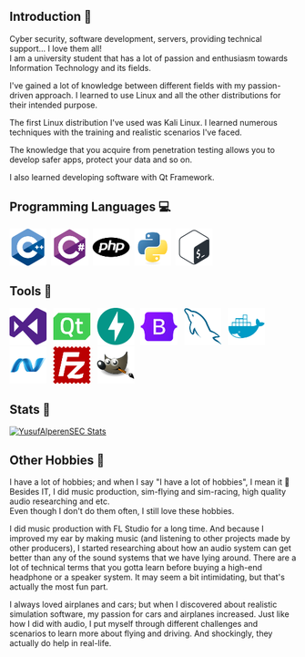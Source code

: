 ## Introduction 🚀
<p>
Cyber security, software development, servers, providing technical support... I love them all!<br>
I am a university student that has a lot of passion and enthusiasm towards Information Technology and its fields.

I've gained a lot of knowledge between different fields with my passion-driven approach.
I learned to use Linux and all the other distributions for their intended purpose.

The first Linux distribution I've used was Kali Linux. I learned numerous techniques with the training and realistic scenarios I've faced.

The knowledge that you acquire from penetration testing allows you to develop safer apps, protect your data and so on.

I also learned developing software with Qt Framework.
</p>

## Programming Languages 💻
<img src="https://raw.githubusercontent.com/devicons/devicon/master/icons/cplusplus/cplusplus-original.svg" width="65">&nbsp;
<img src="https://raw.githubusercontent.com/devicons/devicon/master/icons/csharp/csharp-original.svg" width="65">&nbsp;
<img src="https://raw.githubusercontent.com/devicons/devicon/master/icons/php/php-plain.svg" width="65">&nbsp;
<img src="https://raw.githubusercontent.com/devicons/devicon/master/icons/python/python-original.svg" width="65">&nbsp;
<img src="https://raw.githubusercontent.com/devicons/devicon/master/icons/bash/bash-plain.svg" width="65">

## Tools 🔨
<img src="https://raw.githubusercontent.com/devicons/devicon/master/icons/visualstudio/visualstudio-plain.svg" width="65">&nbsp;&nbsp;
<img src="https://raw.githubusercontent.com/devicons/devicon/master/icons/qt/qt-original.svg" width="65">&nbsp;&nbsp;
<img src="https://raw.githubusercontent.com/devicons/devicon/master/icons/fastapi/fastapi-original.svg" width="65">&nbsp;&nbsp;
<img src="https://raw.githubusercontent.com/devicons/devicon/master/icons/bootstrap/bootstrap-original.svg" width="65">&nbsp;&nbsp;
<img src="https://raw.githubusercontent.com/devicons/devicon/master/icons/mysql/mysql-original.svg" width="65">&nbsp;&nbsp;
<img src="https://raw.githubusercontent.com/devicons/devicon/master/icons/docker/docker-plain.svg" width="65">&nbsp;&nbsp;
<img src="https://raw.githubusercontent.com/devicons/devicon/master/icons/dot-net/dot-net-original.svg" width="65">&nbsp;&nbsp;
<img src="https://raw.githubusercontent.com/devicons/devicon/master/icons/filezilla/filezilla-plain.svg" width="65">&nbsp;&nbsp;
<img src="https://raw.githubusercontent.com/devicons/devicon/master/icons/gimp/gimp-original.svg" width="65">

## Stats 💾
[![YusufAlperenSEC Stats](https://github-readme-stats.vercel.app/api?username=YusufAlperenSEC&show_icons=true&theme=dark)](https://github.com/anuraghazra/github-readme-stats)

## Other Hobbies 🎾
<p>
I have a lot of hobbies; and when I say "I have a lot of hobbies", I mean it 🙂<br>
Besides IT, I did music production, sim-flying and sim-racing, high quality audio researching and etc.<br>
Even though I don't do them often, I still love these hobbies.

I did music production with FL Studio for a long time. And because I improved my ear by making music (and listening to other projects made by other producers), I started researching about how an audio system can get better than any of the sound systems that we have lying around. There are a lot of technical terms that you gotta learn before buying a high-end headphone or a speaker system. It may seem a bit intimidating, but that's actually the most fun part.

I always loved airplanes and cars; but when I discovered about realistic simulation software, my passion for cars and airplanes increased. Just like how I did with audio, I put myself through different challenges and scenarios to learn more about flying and driving. And shockingly, they actually do help in real-life.
</p>

